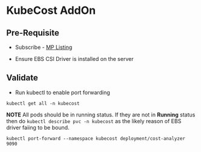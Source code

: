 # KubeCost AddOn

## Pre-Requisite

* Subscribe - [MP Listing](https://aws.amazon.com/marketplace/pp/prodview-asiz4x22pm2n2?sr=0-1&ref_=beagle&applicationId=AWS-Marketplace-Console)

* Ensure EBS CSI Driver is installed on the server

## Validate

* Run kubectl to enable port forwarding

```
kubectl get all -n kubecost
```

**NOTE** All pods should be in running status. If they are not in **Running** status then do `kubectl describe pvc -n kubecost` as the likely reason of EBS driver faiing to be bound.

```
kubectl port-forward --namespace kubecost deployment/cost-analyzer 9090
```